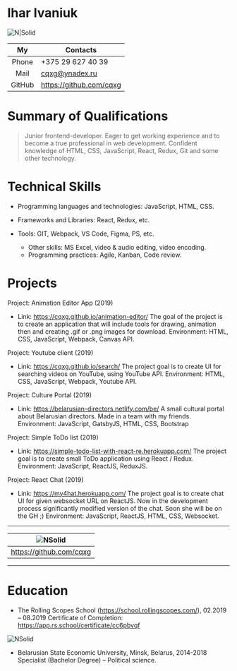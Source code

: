 # Ihar Ivaniuk

![N|Solid](http://images.vfl.ru/ii/1579256102/0c34e269/29230262.jpg)


|   My   	| Contacts                	|
|:------:	|-------------------------	|
|  Phone 	| +375 29 627 40 39       	|
|  Mail  	| cqxg@ynadex.ru          	|
| GitHub 	| https://github.com/cqxg 	|
# Summary of Qualifications 
>Junior frontend-developer.
> Eager to get working experience and to become a true professional in web development.
> Confident knowledge of HTML, CSS, JavaScript, React, Redux, Git and some other technology.  
  
  # Technical Skills    

- Programming languages and technologies: 
JavaScript, HTML, CSS.

- Frameworks and Libraries: 
React, Redux, etc.
- Tools: 
GIT, Webpack, VS Code, Figma, PS, etc.
  - Other skills: 
MS Excel, video & audio editing, video encoding.
  - Programming practices: 
Agile, Kanban, Code review.

# Projects
Project: Animation Editor App (2019)
  - Link:  https://cqxg.github.io/animation-editor/
The goal of the project is to create an application that will include tools for drawing, animation then and creating .gif or .png images for download.
Environment: HTML, CSS, JavaScript, Webpack, Canvas API.

Project: Youtube client (2019)
  - Link: https://cqxg.github.io/search/
The project goal is to create UI for searching videos on YouTube, using YouTube API.
Environment: HTML, CSS, JavaScript, Webpack, Youtube API.

Project: Culture Portal (2019)
  - Link: https://belarusian-directors.netlify.com/be/
A small cultural portal about Belarusian directors. Made in a team with my friends.
Environment: JavaScript, GatsbyJS, HTML, CSS, Bootstrap

Project: Simple ToDo list (2019)
  - Link: https://simple-todo-list-with-react-re.herokuapp.com/
The project goal is to create small ToDo application using React / Redux.
Environment: JavaScript, ReactJS, ReduxJS.

Project: React Chat (2019)
  - Link: https://my4hat.herokuapp.com/
The project goal is to create chat UI for given websocket URL on ReactJS. Now in the development process significantly modified version of the chat. Soon she will be on the GH ;)
Environment: JavaScript, ReactJS, HTML, CSS, Websocket.

---

|![NSolid](http://images.vfl.ru/ii/1579264461/66a6c62b/29232129.png)|
|:--:|
|  https://github.com/cqxg|
---

# Education
-  The Rolling Scopes School (https://school.rollingscopes.com/), 02.2019 – 08.2019
Certificate of Completion: https://app.rs.school/certificate/cc6pbvqf  

![NSolid](http://images.vfl.ru/ii/1579265360/ded6a491/29232230.png)


-  Belarusian State Economic University, Minsk, Belarus, 2014-2018
Specialist (Bachelor Degree) – Political science. 


